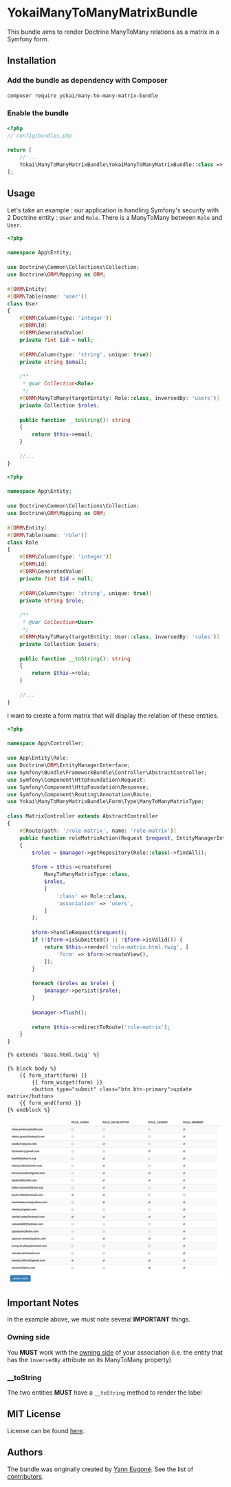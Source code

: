 YokaiManyToManyMatrixBundle
===========================

This bundle aims to render Doctrine ManyToMany relations as a matrix in a Symfony form.


Installation
------------

### Add the bundle as dependency with Composer

``` bash
composer require yokai/many-to-many-matrix-bundle
```

### Enable the bundle

``` php
<?php
// config/bundles.php

return [
    // ...
    Yokai\ManyToManyMatrixBundle\YokaiManyToManyMatrixBundle::class => ['all' => true],
];
```


Usage
-----

Let's take an example : our application is handling Symfony's security with 2 Doctrine entity : `User` and `Role`.
There is a ManyToMany between `Role` and `User`.

```php
<?php

namespace App\Entity;

use Doctrine\Common\Collections\Collection;
use Doctrine\ORM\Mapping as ORM;

#[ORM\Entity]
#[ORM\Table(name: 'user')]
class User
{
    #[ORM\Column(type: 'integer')]
    #[ORM\Id]
    #[ORM\GeneratedValue]
    private ?int $id = null;

    #[ORM\Column(type: 'string', unique: true)]
    private string $email;

    /**
     * @var Collection<Role>
     */
    #[ORM\ManyToMany(targetEntity: Role::class, inversedBy: 'users')]
    private Collection $roles;

    public function __toString(): string
    {
        return $this->email;
    }

    //...
}
```

```php
<?php

namespace App\Entity;

use Doctrine\Common\Collections\Collection;
use Doctrine\ORM\Mapping as ORM;

#[ORM\Entity]
#[ORM\Table(name: 'role')]
class Role
{
    #[ORM\Column(type: 'integer')]
    #[ORM\Id]
    #[ORM\GeneratedValue]
    private ?int $id = null;

    #[ORM\Column(type: 'string', unique: true)]
    private string $role;

    /**
     * @var Collection<User>
     */
    #[ORM\ManyToMany(targetEntity: User::class, inversedBy: 'roles')]
    private Collection $users;

    public function __toString(): string
    {
        return $this->role;
    }

    //...
}
```

I want to create a form matrix that will display the relation of these entities.

```php
<?php

namespace App\Controller;

use App\Entity\Role;
use Doctrine\ORM\EntityManagerInterface;
use Symfony\Bundle\FrameworkBundle\Controller\AbstractController;
use Symfony\Component\HttpFoundation\Request;
use Symfony\Component\HttpFoundation\Response;
use Symfony\Component\Routing\Annotation\Route;
use Yokai\ManyToManyMatrixBundle\Form\Type\ManyToManyMatrixType;

class MatrixController extends AbstractController
{
    #[Route(path: '/role-matrix', name: 'role-matrix')]
    public function roleMatrixAction(Request $request, EntityManagerInterface $manager): Response
    {
        $roles = $manager->getRepository(Role::class)->findAll();

        $form = $this->createForm(
            ManyToManyMatrixType::class,
            $roles,
            [
                'class' => Role::class,
                'association' => 'users',
            ]
        );

        $form->handleRequest($request);
        if (!$form->isSubmitted() || !$form->isValid()) {
            return $this->render('role-matrix.html.twig', [
                'form' => $form->createView(),
            ]);
        }

        foreach ($roles as $role) {
            $manager->persist($role);
        }

        $manager->flush();

        return $this->redirectToRoute('role-matrix');
    }
}
```

```twig
{% extends 'base.html.twig' %}

{% block body %}
    {{ form_start(form) }}
        {{ form_widget(form) }}
        <button type="submit" class="btn btn-primary">update matrix</button>
    {{ form_end(form) }}
{% endblock %}
```

![Screenshot](docs/screenshot.png)


Important Notes
---------------

In the example above, we must note several **IMPORTANT** things.

### Owning side

You **MUST** work with the [owning side](http://doctrine-orm.readthedocs.io/projects/doctrine-orm/en/latest/reference/unitofwork-associations.html)
  of your association (i.e. the entity that has the `ìnversedBy` attribute on its ManyToMany property)

### __toString

The two entities **MUST** have a `__toString` method to render the label


MIT License
-----------

License can be found [here](https://github.com/yann-eugone/many-to-many-matrix-bundle/blob/main/LICENSE).


Authors
-------

The bundle was originally created by [Yann Eugoné](https://github.com/yann-eugone).
See the list of [contributors](https://github.com/yann-eugone/many-to-many-matrix-bundle/contributors).
